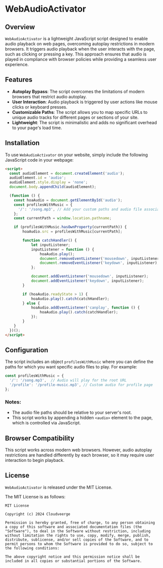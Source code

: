 # WebAudioActivator

## Overview
`WebAudioActivator` is a lightweight JavaScript script designed to enable audio playback on web pages, overcoming autoplay restrictions in modern browsers. It triggers audio playback when the user interacts with the page, such as clicking or pressing a key. This approach ensures that audio is played in compliance with browser policies while providing a seamless user experience.

## Features
- **Autoplay Bypass**: The script overcomes the limitations of modern browsers that restrict audio autoplay.
- **User Interaction**: Audio playback is triggered by user actions like mouse clicks or keyboard presses.
- **Customizable Paths**: The script allows you to map specific URLs to unique audio tracks for different pages or sections of your site.
- **Lightweight**: The script is minimalistic and adds no significant overhead to your page's load time.

## Installation

To use `WebAudioActivator` on your website, simply include the following JavaScript code in your webpage:

```html
<script>
  const audioElement = document.createElement('audio');
  audioElement.id = 'audio';
  audioElement.style.display = 'none';
  document.body.appendChild(audioElement);

  (function () {
    const hoaAudio = document.getElementById('audio');
    const profilesWithMusic = {
      '/': '/song.mp3', // Add your custom paths and audio file associations here
    };
    const currentPath = window.location.pathname;

    if (profilesWithMusic.hasOwnProperty(currentPath)) {
        hoaAudio.src = profilesWithMusic[currentPath];

        function catchHandler() {
            let inputListener;
            inputListener = function () {
                hoaAudio.play();
                document.removeEventListener('mousedown', inputListener);
                document.removeEventListener('keydown', inputListener);
            };

            document.addEventListener('mousedown', inputListener);
            document.addEventListener('keydown', inputListener);
        }

        if (hoaAudio.readyState > 1) {
            hoaAudio.play().catch(catchHandler);
        } else {
            hoaAudio.addEventListener('canplay', function () {
                hoaAudio.play().catch(catchHandler);
            });
        }
    }
  })();
</script>
```

## Configuration
The script includes an object `profilesWithMusic` where you can define the paths for which you want specific audio files to play. For example:

```javascript
const profilesWithMusic = {
  '/': '/song.mp3',  // Audio will play for the root URL
  '/profile': '/profile-music.mp3', // Custom audio for profile page
};
```

### Notes:
- The audio file paths should be relative to your server's root.
- This script works by appending a hidden `<audio>` element to the page, which is controlled via JavaScript.

## Browser Compatibility
This script works across modern web browsers. However, audio autoplay restrictions are handled differently by each browser, so it may require user interaction to begin playback.

## License
`WebAudioActivator` is released under the MIT License.

The MIT License is as follows:

```
MIT License

Copyright (c) 2024 Cloudveerge

Permission is hereby granted, free of charge, to any person obtaining a copy of this software and associated documentation files (the "Software"), to deal in the Software without restriction, including without limitation the rights to use, copy, modify, merge, publish, distribute, sublicense, and/or sell copies of the Software, and to permit persons to whom the Software is provided to do so, subject to the following conditions:

The above copyright notice and this permission notice shall be included in all copies or substantial portions of the Software.

